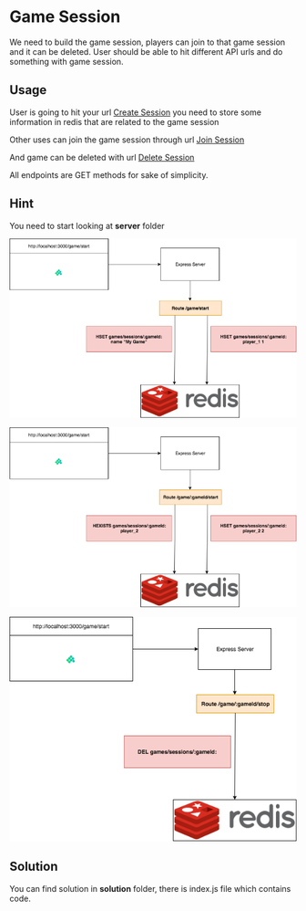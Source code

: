 # Game Session

We need to build the game session, players can join to that game session and it can be deleted.
User should be able to hit different API urls and do something with game session.

## Usage

User is going to hit your url [Create Session](http://localhost:3000/game/start?gameName=Game)
you need to store some information in redis that are related to the game session

Other uses can join the game session through url [Join Session](http://localhost:3000/game/:gameId:/join)

And game can be deleted with url [Delete Session](http://localhost:3000/game/:gameId/stop)

All endpoints are GET methods for sake of simplicity.

## Hint

You need to start looking at **server** folder

![Start session](https://raw.githubusercontent.com/MrGagi/redis-workshop/master/diagrams/03%20-%20game-session/Redis%20-%20Game%20Session-Game%20Session%20-%20Start.png)

![Join session](https://raw.githubusercontent.com/MrGagi/redis-workshop/master/diagrams/03%20-%20game-session/Redis%20-%20Game%20Session-Game%20Session%20-%20Join.png)

![Delete session](https://raw.githubusercontent.com/MrGagi/redis-workshop/master/diagrams/03%20-%20game-session/Redis%20-%20Game%20Session-Game%20Session%20-%20Stop.png)

## Solution

You can find solution in **solution** folder, there is index.js file which contains code.